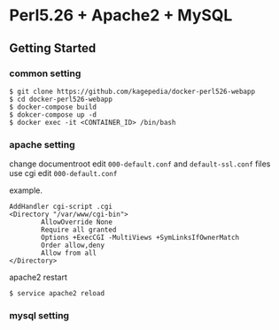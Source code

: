 # Perl5.26 + Apache2 + MySQL

## Getting Started
### common setting

    $ git clone https://github.com/kagepedia/docker-perl526-webapp
    $ cd docker-perl526-webapp
    $ docker-compose build
    $ dokcer-compose up -d
    $ docker exec -it <CONTAINER_ID> /bin/bash

### apache setting
change documentroot edit ```000-default.conf``` and ```default-ssl.conf``` files  
use cgi edit ```000-default.conf```

example.

    AddHandler cgi-script .cgi
    <Directory "/var/www/cgi-bin">
            AllowOverride None
            Require all granted
            Options +ExecCGI -MultiViews +SymLinksIfOwnerMatch
            Order allow,deny
            Allow from all
    </Directory>

apache2 restart

    $ service apache2 reload
    
### mysql setting
